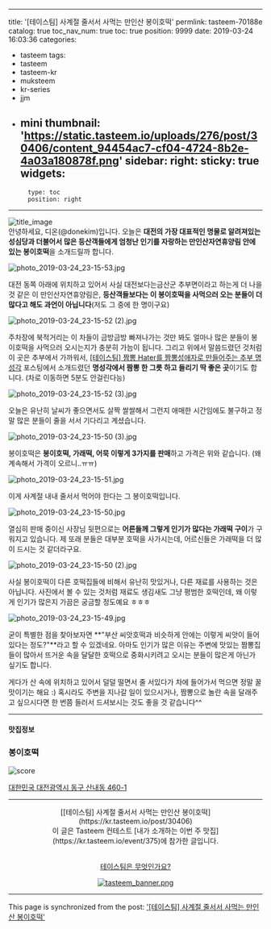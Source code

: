 
---
title: '[테이스팀] 사계절 줄서서 사먹는 만인산 봉이호떡'
permlink: tasteem-70188e
catalog: true
toc_nav_num: true
toc: true
position: 9999
date: 2019-03-24 16:03:36
categories:
- tasteem
tags:
- tasteem
- tasteem-kr
- muksteem
- kr-series
- jjm
- mini
thumbnail: 'https://static.tasteem.io/uploads/276/post/30406/content_94454ac7-cf04-4724-8b2e-4a03a180878f.png'
sidebar:
    right:
        sticky: true
widgets:
    -
        type: toc
        position: right
---


![title_image](https://static.tasteem.io/uploads/276/post/30406/content_94454ac7-cf04-4724-8b2e-4a03a180878f.png)
<br/>
안녕하세요, 디온(@donekim)입니다. 오늘은 **대전의 가장 대표적인 명물로 알려져있는 성심당과 더불어서 많은 등산객들에게 엄청난 인기를 자랑하는 만인산자연휴양림 안에 있는 봉이호떡**을 소개드릴까 합니다.


![photo_2019-03-24_23-15-53.jpg](https://static.tasteem.io/uploads/image/image/152214/b32f45e0-d9ec-4c30-bb99-b03d4c385ed6.jpeg)

대전 동쪽 아래에 위치하고 있어서 사실 대전보다는금산군  추부면이라고 하는게 더 나을 것 같은 이 만인산자연휴양림은, **등산객들보다는 이 봉이호떡을 사먹으러 오는 분들이 더 많다고 해도 과언이 아닙니다**(저도 그 중에 한 명이구요)


![photo_2019-03-24_23-15-52 (2).jpg](https://static.tasteem.io/uploads/image/image/152215/b32f45e0-d9ec-4c30-bb99-b03d4c385ed6.jpeg)

주차장에 북적거리는 이 차들이 금방금방 빠져나가는 것만 봐도 얼마나 많은 분들이 봉이호떡을 사먹으러 오시는지가 충분히 가늠이 됩니다. 그리고 위에서 말씀드렸던 것처럼 이 곳은 추부에서 가까워서, [[테이스팀] 짬뽕 Hater를 짬뽕성애자로 만들어주는 추부 명성각](https://steemit.com/tasteem/@donekim/tasteem-96b4d9) 포스팅에서 소개드렸던 **명성각에서 짬뽕 한 그릇 하고 들리기 딱 좋은 곳**이기도 합니다. (차로 이동하면 5분도 안걸린다능)


![photo_2019-03-24_23-15-52 (3).jpg](https://static.tasteem.io/uploads/image/image/152216/b32f45e0-d9ec-4c30-bb99-b03d4c385ed6.jpeg)

오늘은 유난히 날씨가 좋으면서도 살짝 쌀쌀해서 그런지 애매한 시간임에도 불구하고 정말 많은 분들이 줄을 서서 기다리고 계셨습니다. 


![photo_2019-03-24_23-15-50 (3).jpg](https://static.tasteem.io/uploads/image/image/152217/b32f45e0-d9ec-4c30-bb99-b03d4c385ed6.jpeg)

봉이호떡은 **봉이호떡, 가래떡, 어묵 이렇게 3가지를 판매**하고 가격은 위와 같습니다. (왜 계속해서 가격이 오르니..ㅠㅠ)


![photo_2019-03-24_23-15-51.jpg](https://static.tasteem.io/uploads/image/image/152218/b32f45e0-d9ec-4c30-bb99-b03d4c385ed6.jpeg)

이게 사계절 내내 줄서서 먹어야 한다는 그 봉이호떡입니다.


![photo_2019-03-24_23-15-50.jpg](https://static.tasteem.io/uploads/image/image/152219/b32f45e0-d9ec-4c30-bb99-b03d4c385ed6.jpeg)

열심히 판매 중이신 사장님 뒷편으로는 **어른들께 그렇게 인기가 많다는 가래떡 구이**가 구워지고 있습니다. 제 또래 분들은 대부분 호떡을 사가시는데, 어르신들은 가래떡을 더 많이 드시는 것 같더라구요.


![photo_2019-03-24_23-15-50 (2).jpg](https://static.tasteem.io/uploads/image/image/152220/b32f45e0-d9ec-4c30-bb99-b03d4c385ed6.jpeg)

사실 봉이호떡이 다른 호떡집들에 비해서 유난히 맛있거나, 다른 재료를 사용하는 것은 아닙니다. 사진에서 볼 수 있는 것처럼 재료도 생김새도 그냥 평범한 호떡인데, 왜 이렇게 인기가 많은지 가끔은 궁금할 정도예요 ㅎㅎㅎ


![photo_2019-03-24_23-15-49.jpg](https://static.tasteem.io/uploads/image/image/152221/b32f45e0-d9ec-4c30-bb99-b03d4c385ed6.jpeg)

굳이 특별한 점을 찾아보자면 **"부산 씨앗호떡과 비슷하게 안에는 이렇게 씨앗이 들어있다는 정도?"**라고 할 수 있겠네요. 아마도 인기가 많은 이유는 주변에 맛있는 짬뽕집들이 많아서 뜨거운 속을 달달한 호떡으로 중화시키려고 오시는 분들이 많은게 아닌가 싶기도 합니다. 

게다가 산 속에 위치하고 있어서 덜덜 떨면서 줄 서있다가 차에 들어가서 먹으면 정말 꿀맛이기는 해요 :) 혹시라도 주변을 지나갈 일이 있으시거나, 짬뽕으로 놀란 속을 달래주고 싶으시다면 한 번쯤 들러서 드셔보시는 것도 좋을 것 같습니다^^




---------------------
#### 맛집정보
### 봉이호떡
![score](https://static.tasteem.io/images/steem/1Crowns.png)

[대한민국 대전광역시 동구 산내동 460-1](https://kr.tasteem.io/post/30406#map)

-----------------------------------------
<center>[[테이스팀] 사계절 줄서서 사먹는 만인산 봉이호떡](https://kr.tasteem.io/post/30406)
<br/>이 글은 Tasteem 컨테스트
 [내가 소개하는  이번 주 맛집](https://kr.tasteem.io/event/375)에 참가한 글입니다.

<br/>[테이스팀은 무엇인가요?](https://kr.tasteem.io/about)

[![tasteem_banner.png](https://static.tasteem.io/images/tasteem_banner_v3.png)](https://kr.tasteem.io)</center>

- - -

This page is synchronized from the post: ['[테이스팀] 사계절 줄서서 사먹는 만인산 봉이호떡'](https://steemit.com/@donekim/tasteem-70188e)
